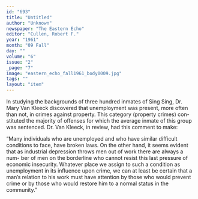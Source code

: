 ```yaml
---
id: "693"
title: "Untitled"
author: "Unknown"
newspaper: "The Eastern Echo"
editor: "Cullen, Robert F."
year: "1961"
month: "09 Fall"
day: ""
volume: "6"
issue: "2"
_page: "7"
image: "eastern_echo_fall1961_body0009.jpg"
tags: ""
layout: "item"
---
```

In studying the backgrounds of three hundred inmates of Sing Sing, Dr.
Mary Van Kleeck discovered that unemployment was present, more often
than not, in crimes against property. This category (property crimes) con-
stituted the majority of offenses for which the average inmate of this group
was sentenced. Dr. Van Kleeck, in review, had this comment to make:

“Many individuals who are unemployed and who have similar difficult
conditions to face, have broken laws. On the other hand, it seems evident
that as industrial depression throws men out of work there are always a num-
ber of men on the borderline who cannot resist this last pressure of economic
insecurity. Whatever place we assign to such a condition as unemployment in
its influence upon crime, we can at least be certain that a man’s relation to his
work must have attention by those who would prevent crime or by those who
would restore him to a normal status in the community.”
